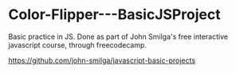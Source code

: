 # Color-Flipper---BasicJSProject
Basic practice in JS. Done as part of John Smilga's free interactive javascript course, through freecodecamp.

https://github.com/john-smilga/javascript-basic-projects
